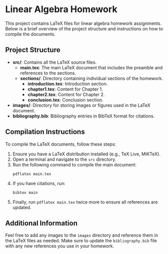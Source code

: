 # Linear Algebra Homework

This project contains LaTeX files for linear algebra homework assignments. Below is a brief overview of the project structure and instructions on how to compile the documents.

## Project Structure

- **src/**: Contains all the LaTeX source files.
  - **main.tex**: The main LaTeX document that includes the preamble and references to the sections.
  - **sections/**: Directory containing individual sections of the homework.
    - **introduction.tex**: Introduction section.
    - **chapter1.tex**: Content for Chapter 1.
    - **chapter2.tex**: Content for Chapter 2.
    - **conclusion.tex**: Conclusion section.
- **images/**: Directory for storing images or figures used in the LaTeX document.
- **bibliography.bib**: Bibliography entries in BibTeX format for citations.

## Compilation Instructions

To compile the LaTeX documents, follow these steps:

1. Ensure you have a LaTeX distribution installed (e.g., TeX Live, MiKTeX).
2. Open a terminal and navigate to the `src` directory.
3. Run the following command to compile the main document:
   ```
   pdflatex main.tex
   ```
4. If you have citations, run:
   ```
   bibtex main
   ```
5. Finally, run `pdflatex main.tex` twice more to ensure all references are updated.

## Additional Information

Feel free to add any images to the `images` directory and reference them in the LaTeX files as needed. Make sure to update the `bibliography.bib` file with any new references you use in your homework.